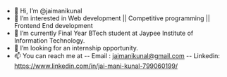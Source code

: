 - 👋 Hi, I’m @jaimanikunal
- 👀 I’m interested in Web development || Competitive programming || Frontend End development  
- 🌱 I’m currently Final Year BTech student at Jaypee Institute of Information Technology.
- 💞️ I’m looking for an internship opportunity.
- 📫 You can reach me at 
        -- Email : jaimanikunal@gmail.com
        -- Linkedin: https://www.linkedin.com/in/jai-mani-kunal-799060199/

<!---
To evolve into a capable professional by being associated with a organisation that will challenge me to push my boundaries and allow
me to use my education and skills in a way that is mutually beneficial for my employer and achieve a sustainable growth in life.
--->
